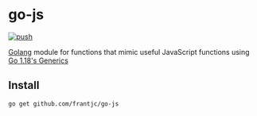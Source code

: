 # go-js

[![push](https://github.com/frantjc/go-js/actions/workflows/ci.yml/badge.svg?branch=main&event=push)](https://github.com/frantjc/go-js/actions)

[Golang](https://go.dev) module for functions that mimic useful JavaScript functions using [Go 1.18's Generics](https://go.dev/blog/intro-generics)

## Install

```sh
go get github.com/frantjc/go-js
```
